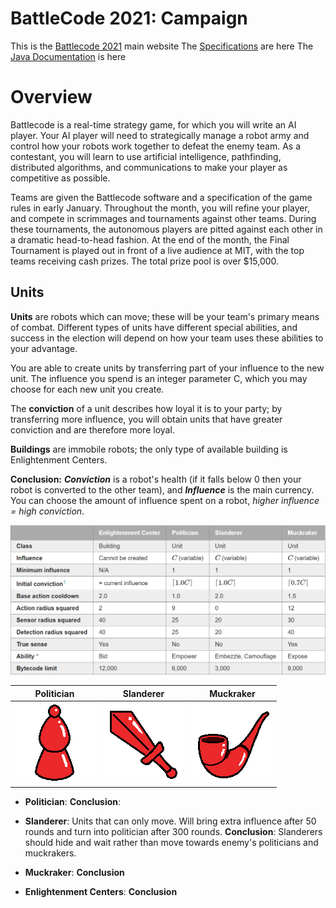# BattleCode 2021: Campaign
This is the [Battlecode 2021](https://battlecode.org) main website
The [Specifications](http://2021.battlecode.org/specs/specs.md.html) are here
The [Java Documentation](http://2021.battlecode.org/javadoc/index.html) is here

# Overview
Battlecode is a real-time strategy game, for which you will write an AI player. Your AI player will need to strategically manage a robot army and control how your robots work together to defeat the enemy team. As a contestant, you will learn to use artificial intelligence, pathfinding, distributed algorithms, and communications to make your player as competitive as possible.

Teams are given the Battlecode software and a specification of the game rules in early January. Throughout the month, you will refine your player, and compete in scrimmages and tournaments against other teams. During these tournaments, the autonomous players are pitted against each other in a dramatic head-to-head fashion. At the end of the month, the Final Tournament is played out in front of a live audience at MIT, with the top teams receiving cash prizes. The total prize pool is over $15,000.

## Units

**Units** are robots which can move; these will be your team's primary means of combat. Different types of units have different special abilities, and success in the election will depend on how your team uses these abilities to your advantage.

You are able to create units by transferring part of your influence to the new unit. The influence you spend is an integer parameter C, which you may choose for each new unit you create.

The **conviction** of a unit describes how loyal it is to your party; by transferring more influence, you will obtain units that have greater conviction and are therefore more loyal.

**Buildings** are immobile robots; the only type of available building is Enlightenment Centers.

**Conclusion:** ***Conviction*** is a robot's health (if it falls below 0 then your robot is converted to the other team), and ***Influence*** is the main currency. You can choose the amount of influence spent on a robot, *higher influence = high conviction*.

![Chart](img/RobotsData.PNG)

Politician            | Slanderer | Muckraker
:-------------------------:|:-------------------------:|:-------------------------:
![Politician](img/politician.png)  |  ![Slanderer](img/slanderer.png) |  ![Muckraker](img/muckraker.png)

- **Politician**: 
**Conclusion**: 

- **Slanderer**: Units that can only move. Will bring extra influence after 50 rounds and turn into politician after 300 rounds.
**Conclusion**: Slanderers should hide and wait rather than move towards enemy's politicians and muckrakers.

- **Muckraker**: 
**Conclusion**

- **Enlightenment Centers**:
**Conclusion**
